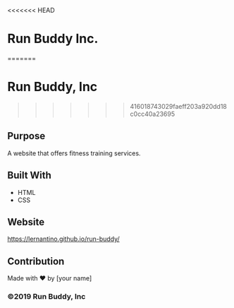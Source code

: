 <<<<<<< HEAD
# Run Buddy Inc.
=======
# Run Buddy, Inc
>>>>>>> 416018743029faeff203a920dd18c0cc40a23695

## Purpose
A website that offers fitness training services. 

## Built With
* HTML
* CSS

## Website
https://lernantino.github.io/run-buddy/

## Contribution
Made with ❤️ by [your name]

### ©️2019 Run Buddy, Inc 
